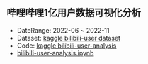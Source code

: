 ## 哔哩哔哩1亿用户数据可视化分析

- DateRange: 2022-06 ~ 2022-11
- Dataset: [kaggle bilibili-user dataset](https://www.kaggle.com/datasets/beats0/bilibili-user)
- Code: [kaggle bilibili-user-analysis](https://www.kaggle.com/code/beats0/bilibili-user-analysis)
- [bilibili-user-analysis.ipynb](https://github.com/Beats0/bilibili-user-analysis/blob/master/bilibili-user-analysis.ipynb)